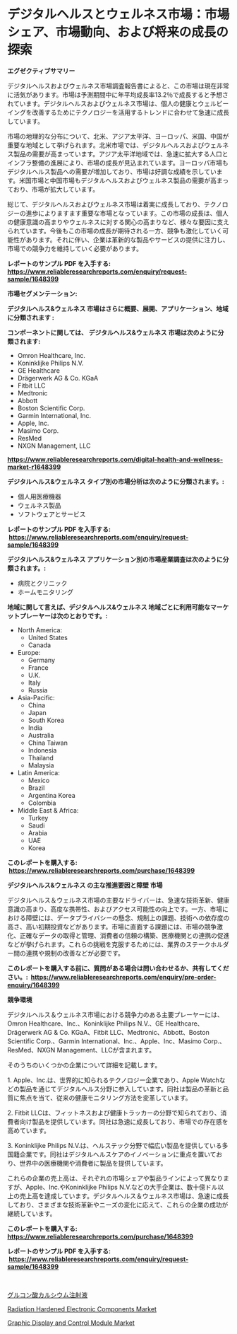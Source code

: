 <p><h1>デジタルヘルスとウェルネス市場：市場シェア、市場動向、および将来の成長の探索</h1></p><p><strong>エグゼクティブサマリー</strong></p>
<p><p>デジタルヘルスおよびウェルネス市場調査報告書によると、この市場は現在非常に活気があります。市場は予測期間中に年平均成長率13.2％で成長すると予想されています。デジタルヘルスおよびウェルネス市場は、個人の健康とウェルビーイングを改善するためにテクノロジーを活用するトレンドに合わせて急速に成長しています。</p><p>市場の地理的な分布について、北米、アジア太平洋、ヨーロッパ、米国、中国が重要な地域として挙げられます。北米市場では、デジタルヘルスおよびウェルネス製品の需要が高まっています。アジア太平洋地域では、急速に拡大する人口とインフラ整備の進展により、市場の成長が見込まれています。ヨーロッパ市場もデジタルヘルス製品への需要が増加しており、市場は好調な成績を示しています。米国市場と中国市場もデジタルヘルスおよびウェルネス製品の需要が高まっており、市場が拡大しています。</p><p>総じて、デジタルヘルスおよびウェルネス市場は着実に成長しており、テクノロジーの進歩によりますます重要な市場となっています。この市場の成長は、個人の健康意識の高まりやウェルネスに対する関心の高まりなど、様々な要因に支えられています。今後もこの市場の成長が期待される一方、競争も激化していく可能性があります。それに伴い、企業は革新的な製品やサービスの提供に注力し、市場での競争力を維持していく必要があります。</p></p>
<p><strong>レポートのサンプル PDF を入手する: <a href="https://www.reliableresearchreports.com/enquiry/request-sample/1648399">https://www.reliableresearchreports.com/enquiry/request-sample/1648399</a></strong></p>
<p><strong>市場セグメンテーション:</strong></p>
<p><strong> デジタルヘルス&ウェルネス 市場はさらに概要、展開、アプリケーション、地域に分類されます :</strong></p>
<p><strong>コンポーネントに関しては、 デジタルヘルス&ウェルネス 市場は次のように分類されます: &nbsp;</strong></p>
<p><ul><li>Omron Healthcare, Inc.</li><li>Koninklijke Philips N.V.</li><li>GE Healthcare</li><li>Drägerwerk AG & Co. KGaA</li><li>Fitbit LLC</li><li>Medtronic</li><li>Abbott</li><li>Boston Scientific Corp.</li><li>Garmin International, Inc.</li><li>Apple, Inc.</li><li>Masimo Corp.</li><li>ResMed</li><li>NXGN Management, LLC</li></ul></p>
<p><strong><a href="https://www.reliableresearchreports.com/digital-health-and-wellness-market-r1648399">https://www.reliableresearchreports.com/digital-health-and-wellness-market-r1648399</a></strong></p>
<p><strong> デジタルヘルス&ウェルネス タイプ別の市場分析は次のように分類されます。:</strong></p>
<p><ul><li>個人用医療機器</li><li>ウェルネス製品</li><li>ソフトウェアとサービス</li></ul></p>
<p><strong>レポートのサンプル PDF を入手する: &nbsp;<a href="https://www.reliableresearchreports.com/enquiry/request-sample/1648399">https://www.reliableresearchreports.com/enquiry/request-sample/1648399</a></strong></p>
<p><strong> デジタルヘルス&ウェルネス アプリケーション別の市場産業調査は次のように分類されます。:</strong></p>
<p><ul><li>病院とクリニック</li><li>ホームモニタリング</li></ul></p>
<p><strong>地域に関して言えば、デジタルヘルス&ウェルネス 地域ごとに利用可能なマーケットプレーヤーは次のとおりです。:</strong></p>
<p><ul>
    <li>
        North America:
        <ul>
            <li>United States</li>
            <li>Canada</li>
        </ul>
    </li>
    <li>
        Europe:
        <ul>
            <li>Germany</li>
            <li>France</li>
            <li>U.K.</li>
            <li>Italy</li>
            <li>Russia</li>
        </ul>
    </li>
    <li>
        Asia-Pacific:
        <ul>
            <li>China</li>
            <li>Japan</li>
            <li>South Korea</li>
            <li>India</li>
            <li>Australia</li>
            <li>China Taiwan</li>
            <li>Indonesia</li>
            <li>Thailand</li>
            <li>Malaysia</li>
        </ul>
    </li>
    <li>
        Latin America:
        <ul>
            <li>Mexico</li>
            <li>Brazil</li>
            <li>Argentina Korea</li>
            <li>Colombia</li>
        </ul>
    </li>
    <li>
        Middle East & Africa:
        <ul>
            <li>Turkey</li>
            <li>Saudi</li>
            <li>Arabia</li>
            <li>UAE</li>
            <li>Korea</li>
        </ul>
    </li>
    </ul></p>
<p><strong>このレポートを購入する: &nbsp;<a href="https://www.reliableresearchreports.com/purchase/1648399">https://www.reliableresearchreports.com/purchase/1648399</a></strong></p>
<p><strong>デジタルヘルス&ウェルネス の主な推進要因と障壁 市場</strong></p>
<p><p>デジタルヘルス＆ウェルネス市場の主要なドライバーは、急速な技術革新、健康意識の高まり、高度な携帯性、およびアクセス可能性の向上です。一方、市場における障壁には、データプライバシーの懸念、規制上の課題、技術への依存度の高さ、高い初期投資などがあります。市場に直面する課題には、市場の競争激化、正確なデータの取得と管理、消費者の信頼の構築、医療機関との連携の促進などが挙げられます。これらの挑戦を克服するためには、業界のステークホルダー間の連携や規制の改善などが必要です。</p></p>
<p><strong>このレポートを購入する前に、質問がある場合は問い合わせるか、共有してください。:&nbsp; <a href="https://www.reliableresearchreports.com/enquiry/pre-order-enquiry/1648399">https://www.reliableresearchreports.com/enquiry/pre-order-enquiry/1648399</a></strong></p>
<p><strong>競争環境</strong></p>
<p><p>デジタルヘルス＆ウェルネス市場における競争力のある主要プレーヤーには、Omron Healthcare、Inc.、Koninklijke Philips N.V.、GE Healthcare、Drägerwerk AG & Co. KGaA、Fitbit LLC、Medtronic、Abbott、Boston Scientific Corp.、Garmin International、Inc.、Apple、Inc、Masimo Corp.、ResMed、NXGN Management、LLCが含まれます。</p><p>そのうちのいくつかの企業について詳細を記載します。</p><p>1. Apple、Inc.は、世界的に知られるテクノロジー企業であり、Apple Watchなどの製品を通じてデジタルヘルス分野に参入しています。同社は製品の革新と品質に焦点を当て、従来の健康モニタリング方法を変革しています。</p><p>2. Fitbit LLCは、フィットネスおよび健康トラッカーの分野で知られており、消費者向け製品を提供しています。同社は急速に成長しており、市場での存在感を高めています。</p><p>3. Koninklijke Philips N.V.は、ヘルステック分野で幅広い製品を提供している多国籍企業です。同社はデジタルヘルスケアのイノベーションに重点を置いており、世界中の医療機関や消費者に製品を提供しています。</p><p>これらの企業の売上高は、それぞれの市場シェアや製品ラインによって異なりますが、Apple、Inc.やKoninklijke Philips N.V.などの大手企業は、数十億ドル以上の売上高を達成しています。デジタルヘルス＆ウェルネス市場は、急速に成長しており、さまざまな技術革新やニーズの変化に応えて、これらの企業の成功が継続しています。</p></p>
<p><strong>このレポートを購入する: &nbsp; <a href="https://www.reliableresearchreports.com/purchase/1648399">https://www.reliableresearchreports.com/purchase/1648399</a></strong></p>
<p><strong>レポートのサンプル PDF を入手する: &nbsp;<a href="https://www.reliableresearchreports.com/enquiry/request-sample/1648399">https://www.reliableresearchreports.com/enquiry/request-sample/1648399</a></strong><strong></strong></p>
<p>&nbsp;</p>
<p><p><a href="https://github.com/mohamedbakry57/Market-Research-Report-List-3/blob/main/355974628177.md">グルコン酸カルシウム注射液</a></p><p><a href="https://unruly-ladybug-44b.notion.site/Radiation-Hardened-Electronic-Components-Market-Competitive-Analysis-Market-Trends-and-Forecast-to-efb521cd146449ef8f0d3c5953633064">Radiation Hardened Electronic Components Market</a></p><p><a href="https://shimmer-gardenia-37a.notion.site/Graphic-Display-and-Control-Module-Market-Comprehensive-Assessment-by-Type-Application-and-Geogra-4a6c0b770bef4fe1b8ca2cfea25de3a8">Graphic Display and Control Module Market</a></p></p>